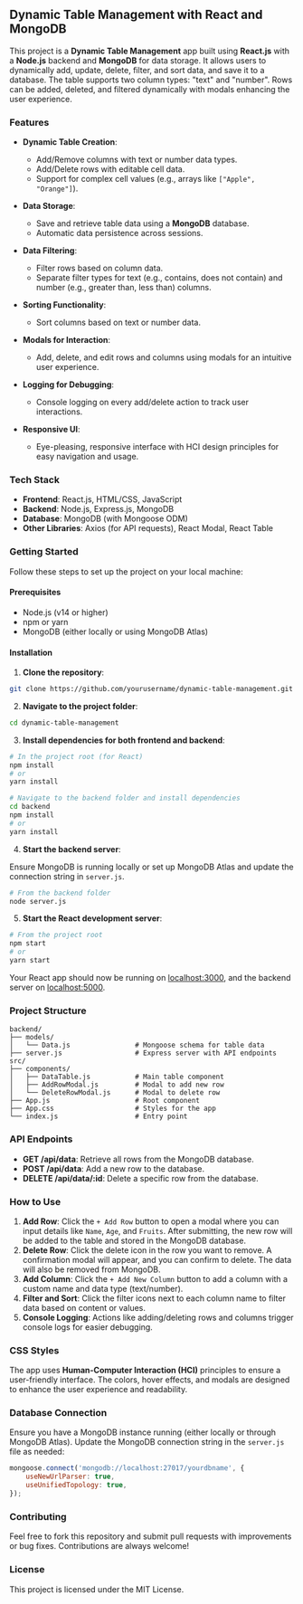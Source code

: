 ## Dynamic Table Management with React and MongoDB

This project is a **Dynamic Table Management** app built using **React.js** with a **Node.js** backend and **MongoDB** for data storage. It allows users to dynamically add, update, delete, filter, and sort data, and save it to a database. The table supports two column types: "text" and "number". Rows can be added, deleted, and filtered dynamically with modals enhancing the user experience.

### Features
- **Dynamic Table Creation**: 
  - Add/Remove columns with text or number data types.
  - Add/Delete rows with editable cell data.
  - Support for complex cell values (e.g., arrays like `["Apple", "Orange"]`).
  
- **Data Storage**:
  - Save and retrieve table data using a **MongoDB** database.
  - Automatic data persistence across sessions.

- **Data Filtering**: 
  - Filter rows based on column data.
  - Separate filter types for text (e.g., contains, does not contain) and number (e.g., greater than, less than) columns.

- **Sorting Functionality**: 
  - Sort columns based on text or number data.
  
- **Modals for Interaction**: 
  - Add, delete, and edit rows and columns using modals for an intuitive user experience.
  
- **Logging for Debugging**:
  - Console logging on every add/delete action to track user interactions.

- **Responsive UI**: 
  - Eye-pleasing, responsive interface with HCI design principles for easy navigation and usage.

### Tech Stack
- **Frontend**: React.js, HTML/CSS, JavaScript
- **Backend**: Node.js, Express.js, MongoDB
- **Database**: MongoDB (with Mongoose ODM)
- **Other Libraries**: Axios (for API requests), React Modal, React Table

### Getting Started

Follow these steps to set up the project on your local machine:

#### Prerequisites
- Node.js (v14 or higher)
- npm or yarn
- MongoDB (either locally or using MongoDB Atlas)

#### Installation

1. **Clone the repository**:

```bash
git clone https://github.com/yourusername/dynamic-table-management.git
```

2. **Navigate to the project folder**:

```bash
cd dynamic-table-management
```

3. **Install dependencies for both frontend and backend**:

```bash
# In the project root (for React)
npm install
# or
yarn install

# Navigate to the backend folder and install dependencies
cd backend
npm install
# or
yarn install
```

4. **Start the backend server**:

Ensure MongoDB is running locally or set up MongoDB Atlas and update the connection string in `server.js`.

```bash
# From the backend folder
node server.js
```

5. **Start the React development server**:

```bash
# From the project root
npm start
# or
yarn start
```

Your React app should now be running on [localhost:3000](http://localhost:3000), and the backend server on [localhost:5000](http://localhost:5000).

### Project Structure
```plaintext
backend/
├── models/
│   └── Data.js                # Mongoose schema for table data
├── server.js                  # Express server with API endpoints
src/
├── components/
│   ├── DataTable.js           # Main table component
│   ├── AddRowModal.js         # Modal to add new row
│   └── DeleteRowModal.js      # Modal to delete row
├── App.js                     # Root component
├── App.css                    # Styles for the app
└── index.js                   # Entry point
```

### API Endpoints

- **GET /api/data**: Retrieve all rows from the MongoDB database.
- **POST /api/data**: Add a new row to the database.
- **DELETE /api/data/:id**: Delete a specific row from the database.

### How to Use

1. **Add Row**: Click the `+ Add Row` button to open a modal where you can input details like `Name`, `Age`, and `Fruits`. After submitting, the new row will be added to the table and stored in the MongoDB database.
2. **Delete Row**: Click the delete icon in the row you want to remove. A confirmation modal will appear, and you can confirm to delete. The data will also be removed from MongoDB.
3. **Add Column**: Click the `+ Add New Column` button to add a column with a custom name and data type (text/number).
4. **Filter and Sort**: Click the filter icons next to each column name to filter data based on content or values.
5. **Console Logging**: Actions like adding/deleting rows and columns trigger console logs for easier debugging.

### CSS Styles
The app uses **Human-Computer Interaction (HCI)** principles to ensure a user-friendly interface. The colors, hover effects, and modals are designed to enhance the user experience and readability.

### Database Connection
Ensure you have a MongoDB instance running (either locally or through MongoDB Atlas). Update the MongoDB connection string in the `server.js` file as needed:

```javascript
mongoose.connect('mongodb://localhost:27017/yourdbname', {
    useNewUrlParser: true,
    useUnifiedTopology: true,
});
```

### Contributing
Feel free to fork this repository and submit pull requests with improvements or bug fixes. Contributions are always welcome!

### License
This project is licensed under the MIT License.

